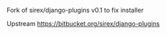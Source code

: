 Fork of sirex/django-plugins v0.1 to fix installer

Upstream https://bitbucket.org/sirex/django-plugins
